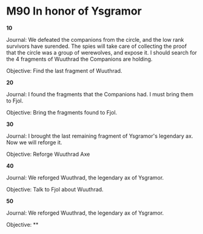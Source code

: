 # M90 In honor of Ysgramor

**10**

Journal:
We defeated the companions from the circle, and the low rank survivors have surended. The spies will  take care of collecting the proof that the circle was a group of werewolves, and expose it. I should search for the 4 fragments of Wuuthrad the Companions are holding.

Objective:
Find the last fragment of Wuuthrad.

**20**

Journal:
I found the fragments that the Companions had. I must bring them to Fjol.

Objective:
Bring the fragments found to Fjol.

**30**

Journal:
I brought the last remaining fragment of Ysgramor's legendary ax. Now we will reforge it.

Objective:
Reforge Wuuthrad Axe

**40**

Journal:
We reforged Wuuthrad, the legendary ax of Ysgramor.

Objective:
Talk to Fjol about Wuuthrad.

**50**

Journal:
We reforged Wuuthrad, the legendary ax of Ysgramor.

Objective:
**

